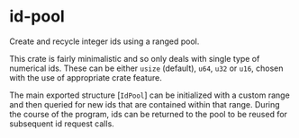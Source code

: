 # id-pool

Create and recycle integer ids using a ranged pool.

This crate is fairly minimalistic and so only deals
with single type of numerical ids. These can be either
`usize` (default), `u64`, `u32` or `u16`, chosen with
the use of appropriate crate feature.

The main exported structure [`IdPool`] can be
initialized with a custom range and then queried for
new ids that are contained within that range. During
the course of the program, ids can be returned to the
pool to be reused for subsequent id request calls.

